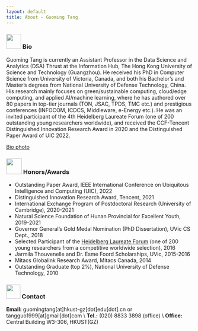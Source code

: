 ```yaml
---
layout: default
title: About - Guoming Tang
---
```


### <img src="../img/bio.png" height="40px"> Bio

Guoming Tang is currently an Assistant Professor in the Data Science and Analytics (DSA) Thrust at the Information Hub, The Hong Kong University of Science and Technology (Guangzhou). He received his PhD in Computer Science from University of Victoria, Canada, and both his Bachelor’s and Master’s degrees from National University of Defense Technology, China. His research mainly focuses on green/sustainable computing, cloud/edge computing, and applied AI/machine learning, where he has authored over 80 papers in top-tier journals (TON, JSAC, TPDS, TMC etc.) and prestigious conferences (INFOCOM, ICDCS, Middleware, e-Energy etc.). He was an invited participant of the 4th Heidelberg Laureate Forum (one of 200 outstanding young researchers worldwide), and received the CCF-Tencent Distinguished Innovation Research Award in 2020 and the Distinguished Paper Award of UIC 2022.

<a href="/img/guomingtang-new.png" target="_blank">Bio photo</a>

### <img src="../img/honor.png" height="42px"> Honors/Awards

- Outstanding Paper Award, IEEE International Conference on Ubiquitous Intelligence and Computing (UIC), 2022
- Distinguished Innovation Research Award, Tencent, 2021
- International Exchange Program of Postdoctoral Research (University of Cambridge), 2020-2021
- Natural Science Foundation of Hunan Provincial for Excellent Youth, 2019-2021
- Governor General’s Gold Medal Nomination (PhD Dissertation), UVic CS Dept., 2018
- Selected Participant of the [Heidelberg Laureate Forum](https://www.heidelberg-laureate-forum.org/) (one of 200 young researchers from a competitive worldwide selection), 2016
- Jarmila Thouvenelle and Dr. Esme Foord Scholarships, UVic, 2015-2016
- Mitacs Globalink Research Award, Mitacs Canada, 2014
- Outstanding Graduate (top 2%), National University of Defense Technology, 2010

### <img src="../img/contact.png" height="38px"> Contact


**Email:** guomingtang[at]hkust-gz[dot]edu[dot].cn or tangguo1999[at]gmail[dot]com \\
**Tel.:** (020) 8833 3898 (office) \\
**Office:** Central Building W3-306, HKUST(GZ)
